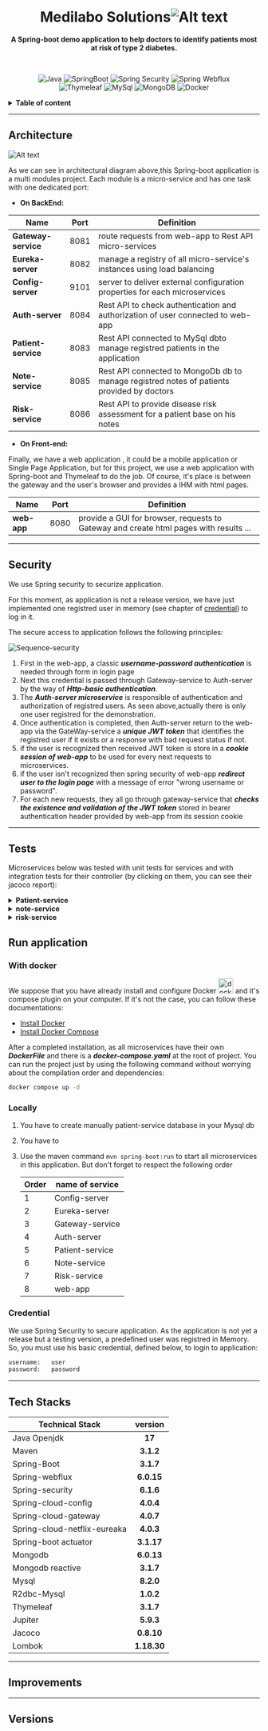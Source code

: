 # <div align="center">Medilabo Solutions![Alt text](image-1.png)</div>

**<p align="center">A Spring-boot demo application to help doctors to identify patients most at risk of type 2 diabetes.</p>**

  <div align="center"> 
  <br>

  ![Java](https://img.shields.io/badge/17-%23437291?style=plastic&logo=Openjdk&logoColor=%23437291&label=OpenJdk&labelColor=grey) ![SpringBoot](https://img.shields.io/badge/3.1.7-grey?style=plastic&logo=Spring-Boot&logoColor=green&label=Spring-Boot&labelColor=grey&color=green) ![Spring Security](https://img.shields.io/badge/6.0.6-grey?style=plastic&logo=Spring-Security&logoColor=green&label=Spring-Security&labelColor=grey&color=green) ![Spring Webflux](https://img.shields.io/badge/6.0.15-grey?style=plastic&logo=react&logoColor=green&label=Spring_Webflux&labelColor=grey&color=green) </br> ![Thymeleaf](https://img.shields.io/badge/3.1.7-%23005F0F?style=plastic&logo=thymeleaf&logoColor=%23005F0F&label=Thymeleaf&labelColor=grey) ![MySql](https://img.shields.io/badge/8.2.0-%234479A1?style=plastic&logo=mysql&logoColor=%234479A1&label=MySql&labelColor=grey) ![MongoDB](https://img.shields.io/badge/6.0.13-%2347A248?style=plastic&logo=mongodb&logoColor=%2347A248&label=MongoDB&labelColor=grey) ![Docker](https://img.shields.io/badge/24.0.7-%232496ED?style=plastic&logo=docker&logoColor=%232496ED&label=Docker&labelColor=grey)</div>

<details><summary><strong>Table of content</strong></summary>

- [Medilabo Solutions](#medilabo-solutions)
  - [Architecture](#architecture)
  - [Security](#security)
  - [Tests](#tests)
  - [Run application](#run-application)
    - [With docker](#with-docker)
    - [Locally](#locally)
    - [Credential](#credential)
  - [Tech Stacks](#tech-stacks)
  - [Improvements](#improvements)
  - [Versions](#versions)

</details>  

---

## Architecture

![Alt text](Architecture.drawio.png)

As we can see in architectural diagram above,this Spring-boot application is a multi modules project. Each module is a micro-service and has one task with one dedicated port:

- **On BackEnd:**

Name  | Port| Definition
------|------|---------
 **Gateway-service** | 8081| route requests from web-app to Rest API micro-services
 **Eureka-server**   | 8082| manage a registry of all micro-service's instances using load balancing
 **Config-server**   | 9101| server to deliver external configuration properties for each microservices
 **Auth-server**     |8084| Rest API to check authentication and authorization of user connected to web-app
 **Patient-service** |8083 | Rest API connected to MySql dbto manage registred patients in the application
 **Note-service** |8085|Rest API connected to MongoDb db to manage registred notes of patients provided by doctors
 **Risk-service** |8086|Rest API to provide disease risk assessment for a patient base on his notes

- **On Front-end:**

Finally, we have a web application , it could be a mobile application or Single Page Application, but for this project, we use a web application with Spring-boot and Thymeleaf to do the job. Of course, it's place is between the gateway and the user's browser and provides a IHM with html pages.

Name         | Port | Definition
-------------|------|----------
 **web-app** | 8080 | provide a GUI for browser, requests to Gateway and create html pages with results ...

---

## Security

We use Spring security to securize application.

For this moment, as application is not a release version, we have just implemented one registred user in memory (see chapter of [credential](#credential)) to log in it.

The secure access to application follows the following principles:

![Sequence-security](security-flux.drawio.png)

1. First in the web-app, a classic ***username-password authentication*** is needed through form in login page
2. Next this credential is passed through Gateway-service to Auth-server by the way of ***Http-basic authentication***.
3. The ***Auth-server microservice*** is responsible of authentication and authorization of registred users. As seen above,actually there is only one user registred for the demonstration.
4. Once authentication is completed, then Auth-server return to the web-app via the GateWay-service a ***unique JWT token*** that identifies the registred user if it exists or a response with  bad request status if not.
5. if the user is recognized then received JWT token is store in a ***cookie session of web-app*** to be used for every next requests to microservices.
6. if the user isn't recognized then spring security of web-app ***redirect user to the login page*** with a message of error "wrong username or password".
7. For each new requests, they all go through gateway-service that ***checks the existence and validation of the JWT token*** stored in bearer authentication header provided by web-app from its session cookie

---

## Tests

Microservices below was tested with unit tests for services and with integration tests for their controller (by clicking on them, you can see their jacoco report):

<details><summary><strong>Patient-service</strong></summary>

  ![alt](jacoco-patient.png)
</details>
<details><summary><strong>note-service</strong></summary>

  ![alt](jacoco-note.png)
</details>

<details><summary><strong>risk-service</strong></summary>

  ![alt](jacoco-risk.png)
</details>

## Run application

### With docker

We suppose that you have already install and configure Docker <img src="docker-color.svg" alt="docker-svg" width="30"> and it's compose plugin on your computer. If it's not the case, you can follow these documentations:

- [Install Docker](https://docs.docker.com/get-docker/)
- [Install Docker Compose](https://docs.docker.com/compose/install/)

After a completed installation, as all microservices have their own ***DockerFile*** and there is a ***docker-compose.yaml*** at the root of project. You can run the project just by using the following command without worrying about the compilation order and dependencies:

```bash
docker compose up -d
```

### Locally

1. You have to create manually patient-service database in your Mysql db
2. You have to
3. Use the maven command `mvn spring-boot:run` to start all microservices in this application. But don't forget to respect the following order

    Order | name of service
    ------|----------------
    1|Config-server
    2|Eureka-server
    3|Gateway-service
    4|Auth-server
    5|Patient-service
    6|Note-service
    7|Risk-service
    8|web-app

### Credential

We use Spring Security to secure application. As the application is not yet a release but a testing version, a predefined user was registred in Memory. So, you must use his basic credential, defined below, to login to application:

```bash
username:   user
password:   password
```

---

## Tech Stacks

Technical Stack|version
---------------|:------:
Java Openjdk| **17**
Maven |**3.1.2**
Spring-Boot| **3.1.7**
Spring-webflux|**6.0.15**
Spring-security |**6.1.6**
Spring-cloud-config |**4.0.4**
Spring-cloud-gateway |**4.0.7**
Spring-cloud-netflix-eureaka |**4.0.3**
Spring-boot actuator |**3.1.17**
Mongodb|**6.0.13**
Mongodb reactive |**3.1.7**
Mysql | **8.2.0**
R2dbc-Mysql |**1.0.2**
Thymeleaf |**3.1.7**
Jupiter |**5.9.3**
Jacoco |**0.8.10**
Lombok |**1.18.30**

---

## Improvements

---

## Versions
